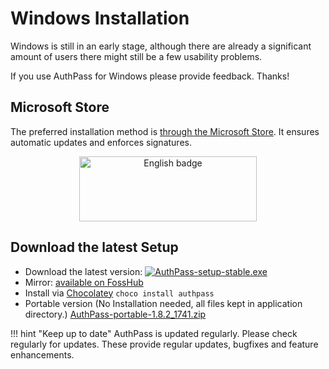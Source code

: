 # Windows Installation

Windows is still in an early stage, although there are already
a significant amount of users there might still be a few usability
problems.

If you use AuthPass for Windows please provide feedback. Thanks!

## Microsoft Store

The preferred installation method is [through the Microsoft Store](https://www.microsoft.com/store/apps/9p5n6znpsfbn?cid=storebadge&ocid=badge).
It ensures automatic updates and enforces signatures.

<center><a href='//www.microsoft.com/store/apps/9p5n6znpsfbn?cid=storebadge&ocid=badge'><img src='https://developer.microsoft.com/store/badges/images/English_get-it-from-MS.png' alt='English badge' style='width: 284px; height: 104px;' /></a></center>

## Download the latest Setup

* Download the latest version: [![AuthPass-setup-stable.exe](https://data.authpass.app/data/artifact.download/AuthPass-setup-stable.exe/shield)](https://data.authpass.app/data/artifact.download/AuthPass-setup-stable.exe)
* Mirror: [available on FossHub](https://www.fosshub.com/AuthPass.html)
* Install via [Chocolatey](https://chocolatey.org/packages/authpass) `choco install authpass`
* Portable version (No Installation needed, all files kept in application directory.) [AuthPass-portable-1.8.2_1741.zip](https://authpass-data.codeux.design/data/artifacts/AuthPass-portable-1.8.2_1741.zip)

!!! hint "Keep up to date"
   AuthPass is updated regularly. Please check regularly for updates.
   These provide regular updates, bugfixes and feature enhancements.
